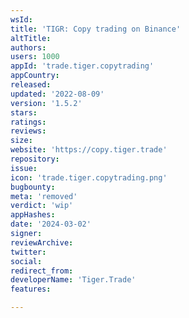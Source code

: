 ```yaml
---
wsId: 
title: 'TIGR: Copy trading on Binance'
altTitle: 
authors: 
users: 1000
appId: 'trade.tiger.copytrading'
appCountry: 
released: 
updated: '2022-08-09'
version: '1.5.2'
stars: 
ratings: 
reviews: 
size: 
website: 'https://copy.tiger.trade'
repository: 
issue: 
icon: 'trade.tiger.copytrading.png'
bugbounty: 
meta: 'removed'
verdict: 'wip'
appHashes: 
date: '2024-03-02'
signer: 
reviewArchive: 
twitter: 
social: 
redirect_from: 
developerName: 'Tiger.Trade'
features: 

---
```


